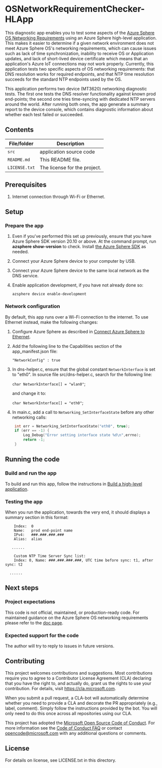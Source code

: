 # OSNetworkRequirementChecker-HLApp

This diagnostic app enables you to test some aspects of the [Azure Sphere OS Networking Requirements](https://docs.microsoft.com/azure-sphere/network/ports-protocols-domains) using an Azure Sphere high-level application. This makes it easier to determine if a given network environment does not meet Azure Sphere OS's networking requirements, which can cause issues such as lack of time synchronization, inability to receive OS or Application updates, and lack of short-lived device certificate which means that an application's Azure IoT connections may not work properly. Currently, this application tests two specific aspects of OS networking requirements: that DNS resolution works for required endpoints, and that NTP time resolution succeeds for the standard NTP endpoints used by the OS.

This application performs two device (MT3620) networking diagnostic tests. The first one tests the DNS resolver functionality against known prod end-points; the second one tries time-syncing with dedicated NTP servers around the world. After running both ones, the app generate a summary report to the device console, which contains diagnostic information about whether each test failed or succeeded.

## Contents
| File/folder | Description |
|-------------|-------------|
| `src`       | application source code |
| `README.md` | This README file. |
| `LICENSE.txt`   | The license for the project. |

## Prerequisites

1. Internet connection through Wi-Fi or Ethernet.

## Setup

### Prepare the app
1. Even if you've performed this set up previously, ensure that you have Azure Sphere SDK version 20.10 or above. At the command prompt, run **azsphere show-version** to check. Install [the Azure Sphere SDK](https://docs.microsoft.com/azure-sphere/install/install-sdk) as needed.
1. Connect your Azure Sphere device to your computer by USB.
1. Connect your Azure Sphere device to the same local network as the DNS service.
1. Enable application development, if you have not already done so:

   `azsphere device enable-development`

### Network configuration

By default, this app runs over a Wi-Fi connection to the internet. To use Ethernet instead, make the following changes:

1. Configure Azure Sphere as described in [Connect Azure Sphere to Ethernet](https://docs.microsoft.com/azure-sphere/network/connect-ethernet).
1. Add the following line to the Capabilities section of the app_manifest.json file:

   `"NetworkConfig" : true`
1. In dns-helper.c, ensure that the global constant `NetworkInterface` is set to "eth0". In source file src/dns-helper.c, search for the following line:

     `char NetworkInterface[] = "wlan0"`;

   and change it to:

     `char NetworkInterface[] = "eth0"`;
1. In main.c, add a call to `Networking_SetInterfaceState` before any other networking calls:

   ```c
    int err = Networking_SetInterfaceState("eth0", true);
    if (err == -1) {
        Log_Debug("Error setting interface state %d\n",errno);
        return -1;
    }
   ```

## Running the code

### Build and run the app
To build and run this app, follow the instructions in [Build a high-level application](https://docs.microsoft.com/azure-sphere/install/qs-blink-application).


### Testing the app
When you run the application, towards the very end, it should displays a summary section in this format:

        Index:  0
        Name:   prod end-point name
        IPv4:   ###.###.###.###
        Alias:  alias
       
       ...... 

        Custom NTP Time Server Sync list:
        Index: 0, Name: ###.###.###.###, UTC time before sync: t1, after sync: t2

      ......

## Next steps

### Project expectations
This code is not official, maintained, or production-ready code. For maintained guidance on the Azure Sphere OS networking requirements please refer to the [doc page](https://docs.microsoft.com/azure-sphere/network/ports-protocols-domains).

### Expected support for the code
The author will try to reply to issues in future versions.

## Contributing

This project welcomes contributions and suggestions. Most contributions require you to
agree to a Contributor License Agreement (CLA) declaring that you have the right to,
and actually do, grant us the rights to use your contribution. For details, visit
https://cla.microsoft.com.

When you submit a pull request, a CLA-bot will automatically determine whether you need
to provide a CLA and decorate the PR appropriately (e.g., label, comment). Simply follow the
instructions provided by the bot. You will only need to do this once across all repositories using our CLA.

This project has adopted the [Microsoft Open Source Code of Conduct](https://opensource.microsoft.com/codeofconduct/).
For more information see the [Code of Conduct FAQ](https://opensource.microsoft.com/codeofconduct/faq/)
or contact [opencode@microsoft.com](mailto:opencode@microsoft.com) with any additional questions or comments.

## License

For details on license, see LICENSE.txt in this directory.